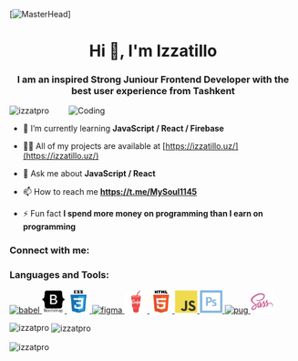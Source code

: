 [![MasterHead](https://1.bp.blogspot.com/-7A4WynwLsM...)]
<h1 align="center">Hi 👋, I'm Izzatillo</h1>
<h3 align="center">I am an inspired Strong Juniour Frontend Developer with the best user experience from Tashkent</h3>
<img align="right" alt="Coding" width="400" src="https://luxe-host.ru/wp-content/uploads/0/3/d/03d4d7a242536318606e210f0589576f.gif" />

<p align="left"> <img src="https://komarev.com/ghpvc/?username=izzatpro&label=Profile%20views&color=0e75b6&style=flat" alt="izzatpro" /> </p>

- 🌱 I’m currently learning **JavaScript / React / Firebase**

- 👨‍💻 All of my projects are available at [https://izzatillo.uz/](https://izzatillo.uz/)

- 💬 Ask me about **JavaScript / React**

- 📫 How to reach me **https://t.me/MySoul1145**

- ⚡ Fun fact **I spend more money on programming than I earn on programming**

<h3 align="left">Connect with me:</h3>
<p align="left">
</p>

<h3 align="left">Languages and Tools:</h3>
<p align="left"> <a href="https://babeljs.io/" target="_blank" rel="noreferrer"> <img src="https://www.vectorlogo.zone/logos/babeljs/babeljs-icon.svg" alt="babel" width="40" height="40"/> </a> <a href="https://getbootstrap.com" target="_blank" rel="noreferrer"> <img src="https://raw.githubusercontent.com/devicons/devicon/master/icons/bootstrap/bootstrap-plain-wordmark.svg" alt="bootstrap" width="40" height="40"/> </a> <a href="https://www.w3schools.com/css/" target="_blank" rel="noreferrer"> <img src="https://raw.githubusercontent.com/devicons/devicon/master/icons/css3/css3-original-wordmark.svg" alt="css3" width="40" height="40"/> </a> <a href="https://www.figma.com/" target="_blank" rel="noreferrer"> <img src="https://www.vectorlogo.zone/logos/figma/figma-icon.svg" alt="figma" width="40" height="40"/> </a> <a href="https://gulpjs.com" target="_blank" rel="noreferrer"> <img src="https://raw.githubusercontent.com/devicons/devicon/master/icons/gulp/gulp-plain.svg" alt="gulp" width="40" height="40"/> </a> <a href="https://www.w3.org/html/" target="_blank" rel="noreferrer"> <img src="https://raw.githubusercontent.com/devicons/devicon/master/icons/html5/html5-original-wordmark.svg" alt="html5" width="40" height="40"/> </a> <a href="https://developer.mozilla.org/en-US/docs/Web/JavaScript" target="_blank" rel="noreferrer"> <img src="https://raw.githubusercontent.com/devicons/devicon/master/icons/javascript/javascript-original.svg" alt="javascript" width="40" height="40"/> </a> <a href="https://www.photoshop.com/en" target="_blank" rel="noreferrer"> <img src="https://raw.githubusercontent.com/devicons/devicon/master/icons/photoshop/photoshop-line.svg" alt="photoshop" width="40" height="40"/> </a> <a href="https://pugjs.org" target="_blank" rel="noreferrer"> <img src="https://cdn.worldvectorlogo.com/logos/pug.svg" alt="pug" width="40" height="40"/> </a> <a href="https://sass-lang.com" target="_blank" rel="noreferrer"> <img src="https://raw.githubusercontent.com/devicons/devicon/master/icons/sass/sass-original.svg" alt="sass" width="40" height="40"/> </a> </p>

<p><img align="left" src="https://github-readme-stats.vercel.app/api/top-langs?username=izzatpro&show_icons=true&locale=en&layout=compact" alt="izzatpro" /></p>

<p>&nbsp;<img align="center" src="https://github-readme-stats.vercel.app/api?username=izzatpro&show_icons=true&locale=en" alt="izzatpro" /></p>

<p><img align="center" src="https://github-readme-streak-stats.herokuapp.com/?user=izzatpro&" alt="izzatpro" /></p>
